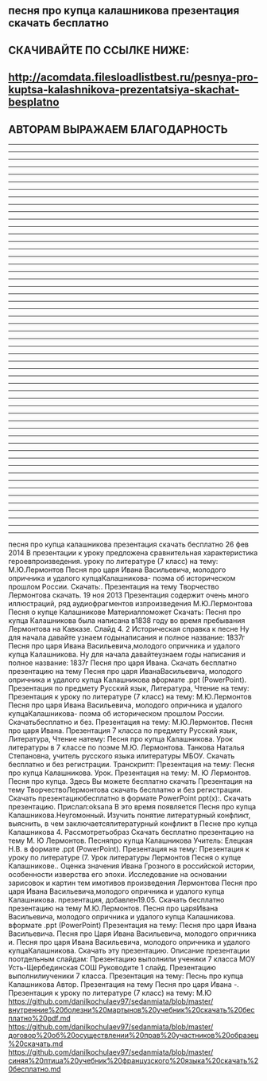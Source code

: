 песня про купца калашникова презентация скачать бесплатно
--------------------------------------------------
СКАЧИВАЙТЕ ПО ССЫЛКЕ НИЖЕ:
--------------------------------------------------
http://acomdata.filesloadlistbest.ru/pesnya-pro-kuptsa-kalashnikova-prezentatsiya-skachat-besplatno
--------------------------------------------------
АВТОРАМ ВЫРАЖАЕМ БЛАГОДАРНОСТЬ
--------------------------------------------------
--------------------------------------------------
--------------------------------------------------
--------------------------------------------------
--------------------------------------------------
--------------------------------------------------
--------------------------------------------------
--------------------------------------------------
--------------------------------------------------
--------------------------------------------------
--------------------------------------------------
--------------------------------------------------
--------------------------------------------------
--------------------------------------------------
--------------------------------------------------
--------------------------------------------------
--------------------------------------------------
--------------------------------------------------
--------------------------------------------------
--------------------------------------------------
--------------------------------------------------
--------------------------------------------------
--------------------------------------------------
--------------------------------------------------
--------------------------------------------------
--------------------------------------------------
--------------------------------------------------
--------------------------------------------------
--------------------------------------------------
--------------------------------------------------
--------------------------------------------------
--------------------------------------------------
--------------------------------------------------
--------------------------------------------------
--------------------------------------------------
--------------------------------------------------
--------------------------------------------------
--------------------------------------------------
--------------------------------------------------
--------------------------------------------------
--------------------------------------------------
--------------------------------------------------
--------------------------------------------------
--------------------------------------------------
--------------------------------------------------
--------------------------------------------------
--------------------------------------------------
--------------------------------------------------
--------------------------------------------------
--------------------------------------------------
--------------------------------------------------
--------------------------------------------------
--------------------------------------------------
--------------------------------------------------
песня про купца калашникова презентация скачать бесплатно 26 фев 2014  В презентации к уроку предложена сравнительная характеристика героевпроизведения.  уроку по литературе (7 класс) на тему: М.Ю.Лермонтов Песня про царя Ивана Васильевича, молодого опричника и удалого купцаКалашникова- поэма об историческом прошлом России.  Скачать:. Презентация на тему Творчество Лермонтова скачать. 19 ноя 2013  Презентация содержит очень много иллюстраций, ряд аудиофрагментов изпроизведения М.Ю.Лермонтова Песня о купце Калашникове Материалпоможет  Скачать:  Песня про купца Калашникова была написана в1838 году во время пребывания Лермонтова на Кавказе. Слайд 4. 2 Историческая справка к песне Ну для начала давайте узнаем годынаписания и полное название: 1837г Песня про царя Ивана Васильевича,молодого опричника и удалого купца Калашникова. Ну для начала давайтеузнаем годы написания и полное название: 1837г Песня про царя Ивана. Скачать бесплатно презентацию на тему Песня про царя ИванаВасильевича, молодого опричника и удалого купца Калашникова вформате .ppt (PowerPoint). Презентация по предмету Русский язык, Литература, Чтение на тему: Презентация к уроку по литературе (7 класс) на тему: М.Ю.Лермонтов Песня про царя Ивана Васильевича, молодого опричника и удалого купцаКалашникова- поэма об историческом прошлом России. Скачатьбесплатно и без. Презентация на тему: М.Ю.Лермонтов. Песня про царя Ивана. Презентация 7 класса по предмету Русский язык, Литература, Чтение натему: Песня про купца Калашникова. Урок литературы в 7 классе по поэме М.Ю. Лермонтова. Танкова Наталья Степановна, учитель русского языка илитературы МБОУ. Скачать бесплатно и без регистрации.  Транскрипт:
Презентация на тему: Песня про купца Калашникова. Урок. Презентация на тему: М. Ю Лермонтов. Песня про купца. Здесь Вы можете бесплатно скачать Презентация на тему ТворчествоЛермонтова скачать бесплатно и без регистрации.  Скачать презентациюбесплатно в формате PowerPoint ppt(x):. Скачать презентацию. Прислал:oksana  В это время появляется Песня про купца Калашникова.Неугомонный. Изучить понятие литературный конфликт, выяснить, в чем заключаетсялитературный конфликт в Песне про купца Калашникова 4. Рассмотретьобраз  Скачать бесплатно презентацию на тему М. Ю Лермонтов. Песняпро купца Калашникова Учитель: Елецкая Н.В. в формате .ppt (PowerPoint). Презентация на тему: Презентация к уроку по литературе (7. Урок литературы Лермонтов Песня о купце Калашникове.. Оценка значения Ивана Грозного в российской истории, особенности изверства его эпохи. Исследование на основании зарисовок и картин тем имотивов произведения Лермонтова Песня про царя Ивана Васильевича,молодого опричника и удалого купца Калашникова. презентация, добавлен19.05. Скачать бесплатно презентацию на тему М.Ю.Лермонтов. Песня про царяИвана Васильевича, молодого опричника и удалого купца Калашникова. вформате .ppt (PowerPoint)
Презентация на тему: Песня про царя Ивана Васильевича. Песня про Царя Ивана Васильевича, молодого опричника и. Песня про царя Ивана Васильевича, молодого опричника и удалого купцаКалашникова. Скачать эту презентацию. Описание презентации поотдельным слайдам: Презентацию выполнили ученики 7 класса МОУ Усть-Щербединская СОШ Руководите 1 слайд. Презентацию выполнилиученики 7 класса. Презентация на тему: Песнь про купца Калашникова Автор. Презентация на тему Песня про царя Ивана  -. Презентация к уроку по литературе (7 класс) на тему: М.Ю
https://github.com/danilkochulaev97/sedanmiata/blob/master/внутренние%20болезни%20мартынов%20учебник%20скачать%20бесплатно%20pdf.md
https://github.com/danilkochulaev97/sedanmiata/blob/master/договор%20об%20осуществлении%20прав%20участников%20образец%20скачать.md
https://github.com/danilkochulaev97/sedanmiata/blob/master/синяя%20птица%20учебник%20французского%20языка%20скачать%20бесплатно.md